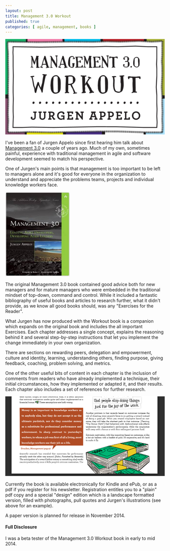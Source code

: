 ```yaml
---
layout: post
title: Management 3.0 Workout
published: true
categories: [ agile, management, books ]
---
```


![cover](/img/posts/management-30-workout/management-30-workout.png)

I've been a fan of Jurgen Appelo since first hearing him talk about [Management 3.0](http://www.management30.com/)
a couple of years ago. Much of my own, sometimes painful, experience with 
traditional management in agile and software development seemed to match 
his perspective.  

One of Jurgen's main points is that management is too important to be left to 
managers alone and it's good for everyone in the organization to understand and appreciate 
the problems teams, projects and individual knowledge workers face.

![original](/img/posts/management-30-workout/management-30.png)

The original Management 3.0 book contained good advice both for new managers 
and for mature managers who were embedded in the traditional mindset of top-down, 
command and control. While it included a fantastic bibliography of useful books 
and articles to research further, what it didn't provide, as we know all 
good books should, was any "Exercises for the Reader".  

What Jurgen has now produced with the Workout book is a companion which expands 
on the original book and includes the all important Exercises. Each chapter addresses 
a single concept, explains the reasoning behind it and several step-by-step 
instructions that let you implement the change immediately in your own organization.

There are sections on rewarding peers, delegation and empowerment, culture and 
identity, learning, understanding others, finding purpose, giving feedback, coaching,
problem solving, and metrics.

One of the other useful bits of content in each chapter is the inclusion of 
comments from readers who have already implemented a technique, their initial 
circumstances, how they implemented or adapted it, and their results. Each 
chapter also includes a set of references for further research.

![design edition](/img/posts/management-30-workout/design-edition.png)

Currently the book is available electronically for Kindle and ePub, or as a 
pdf if you register for his newsletter. Registration entitles you to a "plain" 
pdf copy and a special "design" edition which is a landscape formatted 
version, filled with photographs, pull quotes and Jurgen's illustrations 
(see above for an example). 

A paper version is planned for release in November 2014.

<div class="alert alert-info">
<h4>Full Disclosure</h4>
I was a beta tester of the Management 3.0 Workout book in early to mid 2014.
</div>
